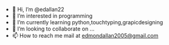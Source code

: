 - 👋 Hi, I’m @edallan22
- 👀 I’m interested in programming 
- 🌱 I’m currently learning python,touchtyping,grapicdesigning
- 💞️ I’m looking to collaborate on ...
- 📫 How to reach me mail at edmondallan2005@gmail.com

<!---
edallan22/edallan22 is a ✨ special ✨ repository because its `README.md` (this file) appears on your GitHub profile.
You can click the Preview link to take a look at your changes.
--->
